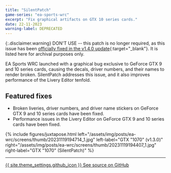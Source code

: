 ```yaml
---
title: "SilentPatch"
game-series: "ea-sports-wrc"
excerpt: "Fix graphical artifacts on GTX 10 series cards."
date: 22-11-2023
warning-label: DEPRECATED
---
```


{:.disclaimer.warning}
DON'T USE -- this patch is no longer required, as this issue has been [officially fixed in the v1.4.0 update](http://x.ea.com/78991){:target="_blank"}.
It is listed here for archival purposes only.

EA Sports WRC launched with a graphical bug exclusive to GeForce GTX 9 and 10 series cards, causing the decals, driver numbers, and their names to render broken.
SilentPatch addresses this issue, and it also improves performance of the Livery Editor tenfold.

## Featured fixes

* Broken liveries, driver numbers, and driver name stickers on GeForce GTX 9 and 10 series cards have been fixed.
* Performance issues in the Livery Editor on GeForce GTX 9 and 10 series cards have been fixed.

{% include figures/juxtapose.html left="/assets/img/posts/ea-wrc/screens/thumb/20231119194714_1.jpg" left-label="GTX \"1070\" (v1.3.0)"
                right="/assets/img/posts/ea-wrc/screens/thumb/20231119194407_1.jpg" right-label="GTX \"1070\" (SilentPatch)" %}

***

<a href="https://github.com/CookiePLMonster/SilentPatchEAWRC" class="button github" target="_blank">{{ site.theme_settings.github_icon }} See source on GitHub</a>
